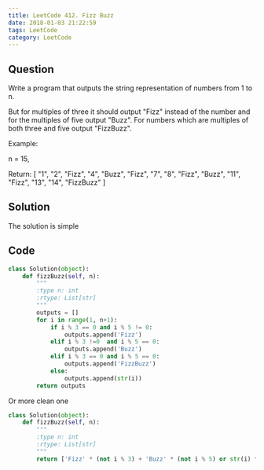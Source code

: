 ```yaml
---
title: LeetCode 412. Fizz Buzz
date: 2018-01-03 21:22:59
tags: LeetCode
category: LeetCode
---
```


## Question


Write a program that outputs the string representation of numbers from 1 to n.

But for multiples of three it should output "Fizz" instead of the number and for the multiples of five output "Buzz". For numbers which are multiples of both three and five output "FizzBuzz".

Example:

n = 15,

Return:
[
    "1",
    "2",
    "Fizz",
    "4",
    "Buzz",
    "Fizz",
    "7",
    "8",
    "Fizz",
    "Buzz",
    "11",
    "Fizz",
    "13",
    "14",
    "FizzBuzz"
]


## Solution

The solution is simple


## Code


```python
class Solution(object):
    def fizzBuzz(self, n):
        """
        :type n: int
        :rtype: List[str]
        """
        outputs = []
        for i in range(1, n+1):
            if i % 3 == 0 and i % 5 != 0:
                outputs.append('Fizz')
            elif i % 3 !=0  and i % 5 == 0:
                outputs.append('Buzz')
            elif i % 3 == 0 and i % 5 == 0:
                outputs.append('FizzBuzz')
            else:
                outputs.append(str(i))
        return outputs

```

Or more clean one

```python
class Solution(object):
    def fizzBuzz(self, n):
        """
        :type n: int
        :rtype: List[str]
        """
        return ['Fizz' * (not i % 3) + 'Buzz' * (not i % 5) or str(i) for i in range(1, n+1)]
```
